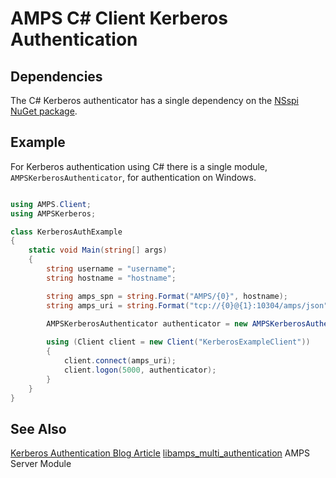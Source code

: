 # AMPS C# Client Kerberos Authentication

## Dependencies

The C# Kerberos authenticator has a single dependency on the [NSspi NuGet package](https://www.nuget.org/packages/NSspi).

## Example

For Kerberos authentication using C# there is a single module, `AMPSKerberosAuthenticator`, for authentication on Windows.

```csharp

using AMPS.Client;
using AMPSKerberos;

class KerberosAuthExample
{
    static void Main(string[] args)
    {
        string username = "username";
        string hostname = "hostname";

        string amps_spn = string.Format("AMPS/{0}", hostname);
        string amps_uri = string.Format("tcp://{0}@{1}:10304/amps/json", username, hostname);

        AMPSKerberosAuthenticator authenticator = new AMPSKerberosAuthenticator(amps_spn);
  
        using (Client client = new Client("KerberosExampleClient"))
        {
            client.connect(amps_uri);
            client.logon(5000, authenticator);
        }
    }
}

```

## See Also

[Kerberos Authentication Blog Article](https://www.crankuptheamps.com/blog/posts/2019/06/04/kerberos-authentication/)
[libamps_multi_authentication](http://devnull.crankuptheamps.com/documentation/html/5.3.0.0/user-guide/html/chapters/auxiliary_modules.html#authentication-with-the-amps-multimechanism-authentication-module) AMPS Server Module

